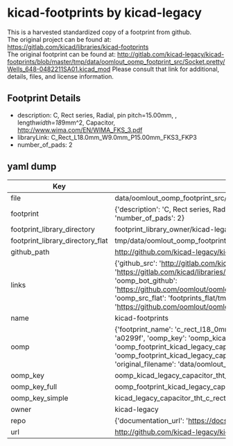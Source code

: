 # kicad-footprints by kicad-legacy  
This is a harvested standardized copy of a footprint from github.  
The original project can be found at:  
https://gitlab.com/kicad/libraries/kicad-footprints  
The original footprint can be found at:
http://gitlab.com/kicad-legacy/kicad-footprints/blob/master/tmp/data/oomlout_oomp_footprint_src/Socket.pretty/Wells_648-0482211SA01.kicad_mod
Please consult that link for additional, details, files, and license information.  
## Footprint Details
* description: C, Rect series, Radial, pin pitch=15.00mm, , length*width=18*9mm^2, Capacitor, http://www.wima.com/EN/WIMA_FKS_3.pdf  
* libraryLink: C_Rect_L18.0mm_W9.0mm_P15.00mm_FKS3_FKP3  
* number_of_pads: 2  
## yaml dump  
| Key | Value |  
| --- | --- |  
| file | data/oomlout_oomp_footprint_src/kicad-footprints/Capacitor_THT.pretty/C_Rect_L18.0mm_W9.0mm_P15.00mm_FKS3_FKP3.kicad_mod |  
| footprint | {'description': 'C, Rect series, Radial, pin pitch=15.00mm, , length*width=18*9mm^2, Capacitor, http://www.wima.com/EN/WIMA_FKS_3.pdf', 'libraryLink': 'C_Rect_L18.0mm_W9.0mm_P15.00mm_FKS3_FKP3', 'number_of_pads': 2} |  
| footprint_library_directory | footprint_library_owner/kicad-legacy_kicad-footprints |  
| footprint_library_directory_flat | tmp/data/oomlout_oomp_footprint_src/footprints_flat/kicad_legacy_capacitor_tht_c_rect_l18_0mm_w9_0mm_p15_00mm_fks3_fkp3/working |  
| github_path | http://github.com/kicad-legacy/kicad-footprints/blob/master/tmp/data/oomlout_oomp_footprint_src/Capacitor_THT.pretty/C_Rect_L18.0mm_W9.0mm_P15.00mm_FKS3_FKP3.kicad_mod |  
| links | {'github_src': 'http://gitlab.com/kicad-legacy/kicad-footprints/blob/master/tmp/data/oomlout_oomp_footprint_src/Socket.pretty/Wells_648-0482211SA01.kicad_mod', 'github_src_repo': 'https://gitlab.com/kicad/libraries/kicad-footprints', 'oomp_bot': 'tmp/data/oomlout_oomp_footprint_src/footprints/kicad_legacy_capacitor_tht_c_rect_l18_0mm_w9_0mm_p15_00mm_fks3_fkp3/working', 'oomp_bot_github': 'https://github.com/oomlout/oomlout_oomp_footprint_bot/tree/main/tmp/data/oomlout_oomp_footprint_src/footprints/kicad_legacy_capacitor_tht_c_rect_l18_0mm_w9_0mm_p15_00mm_fks3_fkp3/working', 'oomp_src_flat': 'footprints_flat/tmp/data/oomlout_oomp_footprint_src/footprints_flat/kicad_legacy_capacitor_tht_c_rect_l18_0mm_w9_0mm_p15_00mm_fks3_fkp3/working', 'oomp_src_flat_github': 'https://github.com/oomlout/oomlout_oomp_footprint_src/tree/main/tmp/data/oomlout_oomp_footprint_src/footprints_flat/kicad_legacy_capacitor_tht_c_rect_l18_0mm_w9_0mm_p15_00mm_fks3_fkp3/working'} |  
| name | kicad-footprints |  
| oomp | {'footprint_name': 'c_rect_l18_0mm_w9_0mm_p15_00mm_fks3_fkp3', 'library_name': 'capacitor_tht', 'md5': 'a0299f0dcf4a1ad092fccce9b7c35e3d', 'md5_10': 'a0299f0dcf', 'md5_5': 'a0299', 'md5_6': 'a0299f', 'oomp_key': 'oomp_kicad_legacy_capacitor_tht_c_rect_l18_0mm_w9_0mm_p15_00mm_fks3_fkp3', 'oomp_key_extra': 'oomp_footprint_kicad_legacy_capacitor_tht_c_rect_l18_0mm_w9_0mm_p15_00mm_fks3_fkp3', 'oomp_key_full': 'oomp_footprint_kicad_legacy_capacitor_tht_c_rect_l18_0mm_w9_0mm_p15_00mm_fks3_fkp3_a0299f', 'oomp_key_simple': 'kicad_legacy_capacitor_tht_c_rect_l18_0mm_w9_0mm_p15_00mm_fks3_fkp3', 'original_filename': 'data/oomlout_oomp_footprint_src/kicad-footprints/Capacitor_THT.pretty/C_Rect_L18.0mm_W9.0mm_P15.00mm_FKS3_FKP3.kicad_mod', 'owner_name': 'kicad_legacy'} |  
| oomp_key | oomp_kicad_legacy_capacitor_tht_c_rect_l18_0mm_w9_0mm_p15_00mm_fks3_fkp3 |  
| oomp_key_full | oomp_footprint_kicad_legacy_capacitor_tht_c_rect_l18_0mm_w9_0mm_p15_00mm_fks3_fkp3 |  
| oomp_key_simple | kicad_legacy_capacitor_tht_c_rect_l18_0mm_w9_0mm_p15_00mm_fks3_fkp3 |  
| owner | kicad-legacy |  
| repo | {'documentation_url': 'https://docs.github.com/rest/repos/repos#get-a-repository', 'message': 'Not Found'} |  
| url | http://github.com/kicad-legacy/kicad-footprints |  

